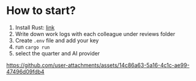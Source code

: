 #  How to start?

1. Install Rust: [link](https://www.rust-lang.org/tools/install)
2. Write down work logs with each colleague under reviews folder
3. Create `.env` file and add your key
4. run `cargo run`
5. select the quarter and AI provider





https://github.com/user-attachments/assets/14c86a63-5a16-4c1c-ae99-47496d09fdb4




